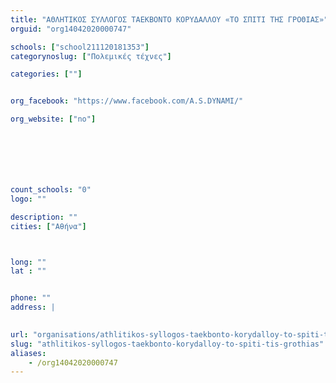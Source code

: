 ```yaml
---
title: "ΑΘΛΗΤΙΚΟΣ ΣΥΛΛΟΓΟΣ ΤΑΕΚΒΟΝΤΟ ΚΟΡΥΔΑΛΛΟΥ «ΤΟ ΣΠΙΤΙ ΤΗΣ ΓΡΟΘΙΑΣ»"
orguid: "org14042020000747"

schools: ["school211120181353"]
categorynoslug: ["Πολεμικές τέχνες"]

categories: [""]


org_facebook: "https://www.facebook.com/A.S.DYNAMI/"

org_website: ["no"]







count_schools: "0"
logo: ""

description: ""
cities: ["Αθήνα"]



long: ""
lat : ""


phone: ""
address: |
    

url: "organisations/athlitikos-syllogos-taekbonto-korydalloy-to-spiti-tis-grothias/athina/"
slug: "athlitikos-syllogos-taekbonto-korydalloy-to-spiti-tis-grothias"
aliases:
    - /org14042020000747
---
```



